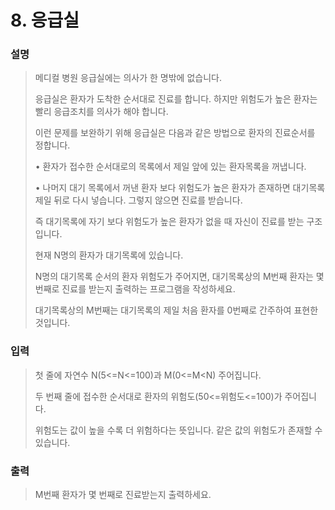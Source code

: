 # 8. 응급실
### 설명
>메디컬 병원 응급실에는 의사가 한 명밖에 없습니다.
>
>응급실은 환자가 도착한 순서대로 진료를 합니다. 하지만 위험도가 높은 환자는 빨리 응급조치를 의사가 해야 합니다.
>
>이런 문제를 보완하기 위해 응급실은 다음과 같은 방법으로 환자의 진료순서를 정합니다.
>
>• 환자가 접수한 순서대로의 목록에서 제일 앞에 있는 환자목록을 꺼냅니다.
>
>• 나머지 대기 목록에서 꺼낸 환자 보다 위험도가 높은 환자가 존재하면 대기목록 제일 뒤로 다시 넣습니다. 그렇지 않으면 진료를 받습니다.
>
>즉 대기목록에 자기 보다 위험도가 높은 환자가 없을 때 자신이 진료를 받는 구조입니다.
>
>현재 N명의 환자가 대기목록에 있습니다.
>
>N명의 대기목록 순서의 환자 위험도가 주어지면, 대기목록상의 M번째 환자는 몇 번째로 진료를 받는지 출력하는 프로그램을 작성하세요.
>
>대기목록상의 M번째는 대기목록의 제일 처음 환자를 0번째로 간주하여 표현한 것입니다.

### 입력
>첫 줄에 자연수 N(5<=N<=100)과 M(0<=M<N) 주어집니다.
>
>두 번째 줄에 접수한 순서대로 환자의 위험도(50<=위험도<=100)가 주어집니다.
>
>위험도는 값이 높을 수록 더 위험하다는 뜻입니다. 같은 값의 위험도가 존재할 수 있습니다.

### 출력
>M번째 환자가 몇 번째로 진료받는지 출력하세요.